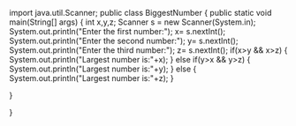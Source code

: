 import java.util.Scanner;
public class BiggestNumber
{
 public static void main(String[] args)
 {
  int x,y,z;
  Scanner s = new Scanner(System.in);
  System.out.println("Enter the first number:");
  x= s.nextInt();
  System.out.println("Enter the second number:");
  y= s.nextInt();
  System.out.println("Enter the third number:");
  z= s.nextInt();
  if(x>y && x>z)
   {
     System.out.println("Largest number is:"+x);
   }
   else if(y>x && y>z)
   {
    System.out.println("Largest number is:"+y);
   }
   else
   {
    System.out.println("Largest number is:"+z);
   }
  
 }
 
}
